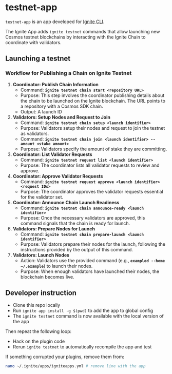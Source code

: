 # testnet-app

`testnet-app` is an app developed for [Ignite CLI](https://github.com/ignite/cli).

The Ignite App adds `ignite testnet` commands that allow launching new Cosmos testnet blockchains by interacting with the Ignite Chain to coordinate with validators.

## Launching a testnet

### **Workflow for Publishing a Chain on Ignite Testnet**

1. **Coordinator: Publish Chain Information**
    - Command: **`ignite testnet chain start <repository URL>`**
    - Purpose: This step involves the coordinator publishing details about the chain to be launched on the Ignite blockchain. The URL points to a repository with a Cosmos SDK chain.
    - Output: A launch ID
1. **Validators: Setup Nodes and Request to Join**
    - Command: **`ignite testnet chain setup <launch identifier>`**
    - Purpose: Validators setup their nodes and request to join the testnet as validators.
    - Command: **`ignite testnet chain join <launch identifier> --amount <stake amount>`**
    - Purpose: Validators specify the amount of stake they are committing.
1. **Coordinator: List Validator Requests**
    - Command: **`ignite testnet request list <launch identifier>`**
    - Purpose: The coordinator lists all validator requests to review and approve.
1. **Coordinator: Approve Validator Requests**
    - Command: **`ignite testnet request approve <launch identifier> <request IDs>`**
    - Purpose: The coordinator approves the validator requests essential for the validator set.
1. **Coordinator: Announce Chain Launch Readiness**
    - Command: **`ignite testnet chain announce-ready <launch identifier>`**
    - Purpose: Once the necessary validators are approved, this command signals that the chain is ready for launch.
1. **Validators: Prepare Nodes for Launch**
    - Command: **`ignite testnet chain prepare-launch <launch identifier>`**
    - Purpose: Validators prepare their nodes for the launch, following the instructions provided by the output of this command.
1. **Validators: Launch Nodes**
    - Action: Validators use the provided command (e.g., **`exampled --home ~/.example`**) to launch their nodes.
    - Purpose: When enough validators have launched their nodes, the blockchain becomes live.

## Developer instruction

- Clone this repo locally
- Run `ignite app install -g $(pwd)` to add the app to global config
- The `ignite testnet` command is now available with the local version of the app

Then repeat the following loop:

- Hack on the plugin code
- Rerun `ignite testnet` to automatically recompile the app and test

If something corrupted your plugins, remove them from:

```bash
nano ~/.ignite/apps/igniteapps.yml # remove line with the app
```